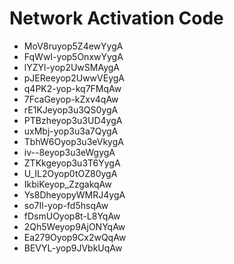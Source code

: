 # Network Activation Code
* MoV8ruyop5Z4ewYygA
* FqWwI-yop5OnxwYygA
* lYZYl-yop2UwSMAygA
* pJEReeyop2UwwVEygA
* q4PK2-yop-kq7FMqAw
* 7FcaGeyop-kZxv4qAw
* rE1KJeyop3u3QS0ygA
* PTBzheyop3u3UD4ygA
* uxMbj-yop3u3a7QygA
* TbhW6Oyop3u3eVkygA
* iv--8eyop3u3eWgygA
* ZTKkgeyop3u3T6YygA
* U_IL2Oyop0tOZ80ygA
* IkbiKeyop_ZzgakqAw
* Ys8DheyopyWMRJ4ygA
* so7Il-yop-fd5hsqAw
* fDsmUOyop8t-L8YqAw
* 2Qh5Weyop9AjONYqAw
* Ea279Oyop9Cx2wQqAw
* BEVYL-yop9JVbkUqAw